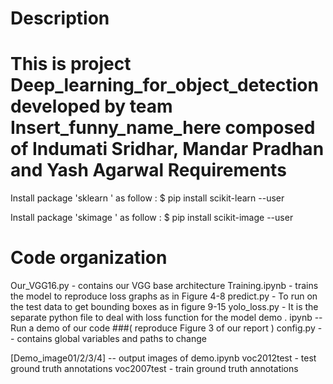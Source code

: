 



Description
===========
This is project Deep_learning_for_object_detection  developed by team Insert_funny_name_here composed of Indumati Sridhar, Mandar Pradhan and Yash Agarwal
Requirements
============
Install package 'sklearn ' as follow :
$ pip install scikit-learn --user

Install package 'skimage ' as follow :
$ pip install scikit-image --user

Code organization
=================
Our_VGG16.py - contains our VGG base architecture
Training.ipynb - trains the model to reproduce loss graphs as in Figure 4-8
predict.py - To run on the test data to get bounding boxes as in figure 9-15
yolo_loss.py - It is the separate python file to deal with loss function for the model
demo . ipynb -- Run a demo of our code ###( reproduce Figure 3 of our report )
config.py -- contains global variables and paths to change

[Demo_image01/2/3/4] -- output images of demo.ipynb
voc2012test - test ground truth annotations
voc2007test - train ground truth annotations


